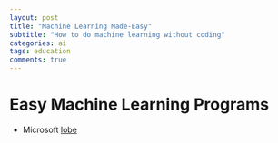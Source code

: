 ```yaml
---
layout: post
title: "Machine Learning Made-Easy"
subtitle: "How to do machine learning without coding"
categories: ai
tags: education
comments: true
---
```

# Easy Machine Learning Programs
* Microsoft [lobe](https://lobe.ai/)